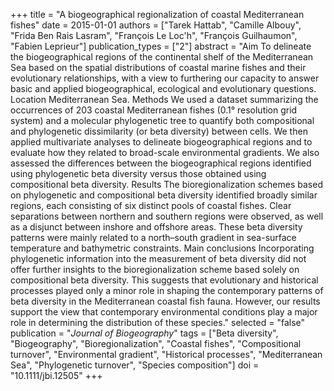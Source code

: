 +++
title = "A biogeographical regionalization of coastal Mediterranean fishes"
date = 2015-01-01
authors = ["Tarek Hattab", "Camille Albouy", "Frida Ben Rais Lasram", "François Le Loc'h", "François Guilhaumon", "Fabien Leprieur"]
publication_types = ["2"]
abstract = "Aim To delineate the biogeographical regions of the continental shelf of the Mediterranean Sea based on the spatial distributions of coastal marine fishes and their evolutionary relationships, with a view to furthering our capacity to answer basic and applied biogeographical, ecological and evolutionary questions. Location Mediterranean Sea. Methods We used a dataset summarizing the occurrences of 203 coastal Mediterranean fishes (0.1° resolution grid system) and a molecular phylogenetic tree to quantify both compositional and phylogenetic dissimilarity (or beta diversity) between cells. We then applied multivariate analyses to delineate biogeographical regions and to evaluate how they related to broad-scale environmental gradients. We also assessed the differences between the biogeographical regions identified using phylogenetic beta diversity versus those obtained using compositional beta diversity. Results The bioregionalization schemes based on phylogenetic and compositional beta diversity identified broadly similar regions, each consisting of six distinct pools of coastal fishes. Clear separations between northern and southern regions were observed, as well as a disjunct between inshore and offshore areas. These beta diversity patterns were mainly related to a north–south gradient in sea-surface temperature and bathymetric constraints. Main conclusions Incorporating phylogenetic information into the measurement of beta diversity did not offer further insights to the bioregionalization scheme based solely on compositional beta diversity. This suggests that evolutionary and historical processes played only a minor role in shaping the contemporary patterns of beta diversity in the Mediterranean coastal fish fauna. However, our results support the view that contemporary environmental conditions play a major role in determining the distribution of these species."
selected = "false"
publication = "*Journal of Biogeography*"
tags = ["Beta diversity", "Biogeography", "Bioregionalization", "Coastal fishes", "Compositional turnover", "Environmental gradient", "Historical processes", "Mediterranean Sea", "Phylogenetic turnover", "Species composition"]
doi = "10.1111/jbi.12505"
+++

